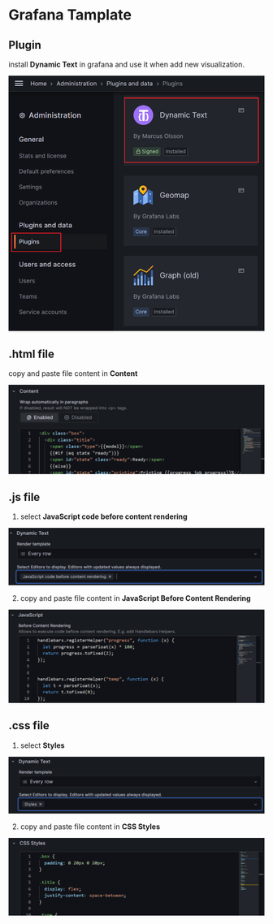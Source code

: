 # Grafana Tamplate

## Plugin

install **Dynamic Text** in grafana and use it when add new visualization.

![plugin.png](plugin.png)

## .html file

copy and paste file content in **Content**

![content.png](content.png)

## .js file

1. select **JavaScript code before content rendering**

![js-before1.png](js-before1.png)

2. copy and paste file content in **JavaScript Before Content Rendering**

![js-before2.png](js-before2.png)

## .css file

1. select **Styles**

![style1.png](style1.png)

2. copy and paste file content in **CSS Styles**

![style2.png](style2.png)

